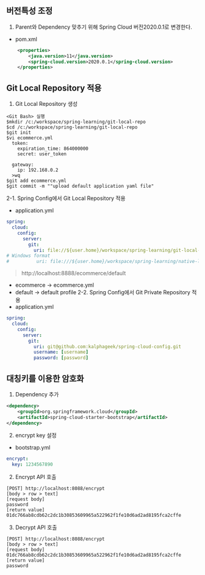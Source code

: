 ## 버전특성 조정
1. Parent와 Dependency 맞추기 위해 Spring Cloud 버전2020.0.1로 변경한다.
* pom.xml
```xml
	<properties>
		<java.version>11</java.version>
		<spring-cloud.version>2020.0.1</spring-cloud.version>
	</properties>
```
## Git Local Repository 적용
1. Git Local Repository 생성
```shell
<Git Bash> 실행
$mkdir /c:/workspace/spring-learning/git-local-repo
$cd /c:/workspace/spring-learning/git-local-repo
$git init
$vi ecommerce.yml
  token:
    expiration_time: 864000000
    secret: user_token

  gateway:
    ip: 192.168.0.2
  >wq
$git add ecommerce.yml
$git commit -m ""upload default application yaml file" 
```
2-1. Spring Config에서 Git Local Repository 적용
* application.yml
```yaml
spring:
  cloud:
    config:
      server:
        git:
          uri: file://${user.home}/workspace/spring-learning/git-local-repo
# Windows format         
#          uri: file:///${user.home}/workspace/spring-learning/native-local-repo
```
> http://localhost:8888/ecommerce/default
* ecommerce -> ecommerce.yml
* default -> default profile
2-2. Spring Config에서 Git Private Repository 적용
* application.yml
```yaml
spring:
  cloud:
    config:
      server:
        git:
          uri: git@github.com:kalphageek/spring-cloud-config.git
          username: [username]
          password: [password]
```
## 대칭키를 이용한 암호화
1. Dependency 추가
```xml
<dependency>
    <groupId>org.springframework.cloud</groupId>
    <artifactId>spring-cloud-starter-bootstrap</artifactId>
</dependency>
```
2. encrypt key 설정
* bootstrap.yml
```yaml
encrypt:
  key: 1234567890
```
2. Encrypt API 호출
```
[POST] http://localhost:8088/encrypt
[body > row > text]
[request body]
password
[return value]
01dc766ab8cdb62c2dc1b30853609965a522962f1fe10d6ad2ad8195fca2cffe
```
3. Decrypt API 호출
```
[POST] http://localhost:8088/encrypt
[body > row > text]
[request body]
01dc766ab8cdb62c2dc1b30853609965a522962f1fe10d6ad2ad8195fca2cffe
[return value]
password